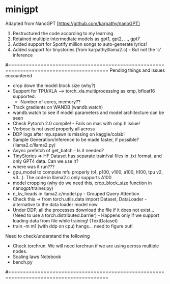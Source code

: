 # minigpt

Adapted from NanoGPT [https://github.com/karpathy/nanoGPT]

1. Restructured the code according to my learning
2. Retained multiple intermediate models as gpt1, gpt2, ..., gpt7
3. Added support for Spotify million songs to auto-generate lyrics!
4. Added support for tinystories (from karpathy/llama2.c) - But not the 'c' inference

#========================================================================================
Pending things and issues encountered

- crop down the model block size (why?)
- Support for TPU/XLA --> torch_xla.multiprocessing as xmp, bfloat16 supported.
  - Number of cores, memory??
- Track gradients on WANDB (wandb.watch)
- wandb.watch to see if model parameters and model architecture can be seen
- Check Pytorch 2.0 compile! - Fails on mac with omp.h issue!
- Verbose is not used properly all across
- DDP logs after mp.spawn is missing on kaggle/colab!
- Sample Generation/Inference to be made faster, if possible? (llama2.c/llama2.py)
- Async prefetch of get_batch - Is it needed?
- TinyStories => HF Dataset has separate train/val files in .txt format. and only GPT4 data. Can we use it?
- where was it run???
- gpu_model to compute mfu properly (t4, p100, v100, a100, h100, tpu v2, v3...). The code in llama2.c only
  supports A100
- model cropping (why do we need this, crop_block_size function in nanogpt/trainer.py)
- n_kv_heads in llama2.c/model.py - Grouped Query Attention
- Check this -> from torch.utils.data import Dataset, DataLoader - alternative to the data loader model now
- Under DDP, all the processes download the file if it does not exist... (Need to use a
  torch.distributed.barrier) - Happens only if we support loading data from file while training! (TextDataset)
- train -m m1 (with ddp on cpu) hangs... need to figure out!

Need to check/understand the following

- Check torchrun. We will need torchrun if we are using across multiple nodes.
- Scaling laws Notebook
- bench.py

#========================================================================================
